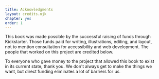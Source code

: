 ```yaml
---
title: Acknowledgments
layout: credits.njk
chapter: yes
order: 1
---
```


This book was made possible by the successful raising of funds through Kickstarter. Those funds paid for writing, illustrations, editing, and layout, not to mention consultation for accessibility and web development. The people that worked on this project are credited below.

To everyone who gave money to the project that allowed this book to exist in its current state, thank you. We don't always get to make the things we want, but direct funding eliminates a lot of barriers for us.